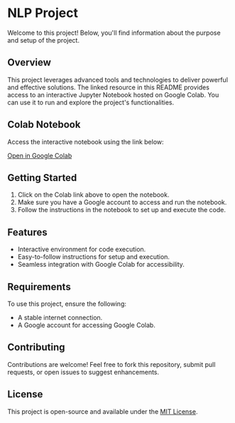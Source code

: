 # NLP Project

Welcome to this project! Below, you'll find information about the purpose and setup of the project.

## Overview

This project leverages advanced tools and technologies to deliver powerful and effective solutions. The linked resource in this README provides access to an interactive Jupyter Notebook hosted on Google Colab. You can use it to run and explore the project's functionalities.

## Colab Notebook

Access the interactive notebook using the link below:

[Open in Google Colab](https://colab.research.google.com/drive/1KfqWpn2867S1z-AmrA-XWkcZQpr-WoX)

## Getting Started

1. Click on the Colab link above to open the notebook.
2. Make sure you have a Google account to access and run the notebook.
3. Follow the instructions in the notebook to set up and execute the code.

## Features

- Interactive environment for code execution.
- Easy-to-follow instructions for setup and execution.
- Seamless integration with Google Colab for accessibility.

## Requirements

To use this project, ensure the following:
- A stable internet connection.
- A Google account for accessing Google Colab.

## Contributing

Contributions are welcome! Feel free to fork this repository, submit pull requests, or open issues to suggest enhancements.

## License

This project is open-source and available under the [MIT License](LICENSE).
